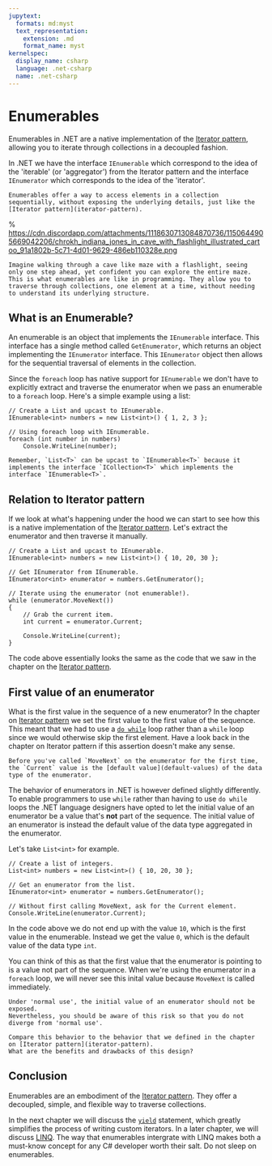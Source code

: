 ```yaml
---
jupytext:
  formats: md:myst
  text_representation:
    extension: .md
    format_name: myst
kernelspec:
  display_name: csharp
  language: .net-csharp
  name: .net-csharp
---
```


# Enumerables

Enumerables in .NET are a native implementation of the [Iterator pattern](iterator-pattern), allowing you to iterate through collections in a decoupled fashion.

In .NET we have the interface `IEnumerable` which correspond to the idea of the 'iterable' (or 'aggregator') from the Iterator pattern and the interface `IEnumerator` which corresponds to the idea of the 'iterator'.

```{admonition} Key point
Enumerables offer a way to access elements in a collection sequentially, without exposing the underlying details, just like the [Iterator pattern](iterator-pattern).
```

% https://cdn.discordapp.com/attachments/1118630713084870736/1150644905669042206/chrokh_indiana_jones_in_cave_with_flashlight_illustrated_cartoo_91a1802b-5c71-4d01-9629-486eb110328e.png
```{figure} https://cdn.discordapp.com/attachments/1118630713084870736/1150645441990508646/chrokh_indiana_jones_in_cave_with_flashlight_illustrated_cartoo_76c3921c-2479-4331-89d4-121ef19dba4a.png
Imagine walking through a cave like maze with a flashlight, seeing only one step ahead, yet confident you can explore the entire maze. This is what enumerables are like in programming. They allow you to traverse through collections, one element at a time, without needing to understand its underlying structure.
```

## What is an Enumerable?

An enumerable is an object that implements the `IEnumerable` interface. This interface has a single method called `GetEnumerator`, which returns an object implementing the `IEnumerator` interface. This `IEnumerator` object then allows for the sequential traversal of elements in the collection.

Since the `foreach` loop has native support for `IEnumerable` we don't have to explicitly extract and traverse the enumerator when we pass an enumerable to a `foreach` loop.
Here's a simple example using a list:

```{code-cell}
// Create a List and upcast to IEnumerable.
IEnumerable<int> numbers = new List<int>() { 1, 2, 3 };

// Using foreach loop with IEnumerable.
foreach (int number in numbers)
    Console.WriteLine(number);
```

```{note}
Remember, `List<T>` can be upcast to `IEnumerable<T>` because it implements the interface `ICollection<T>` which implements the interface `IEnumerable<T>`.
```

## Relation to Iterator pattern

If we look at what's happening under the hood we can start to see how this is a native implementation of the [Iterator pattern](iterator-pattern).
Let's extract the enumerator and then traverse it manually.

```{code-cell}
// Create a List and upcast to IEnumerable.
IEnumerable<int> numbers = new List<int>() { 10, 20, 30 };

// Get IEnumerator from IEnumerable.
IEnumerator<int> enumerator = numbers.GetEnumerator();

// Iterate using the enumerator (not enumerable!).
while (enumerator.MoveNext())
{
    // Grab the current item.
    int current = enumerator.Current;

    Console.WriteLine(current);
}
```

The code above essentially looks the same as the code that we saw in the chapter on the [Iterator pattern](iterator-pattern).

## First value of an enumerator

What is the first value in the sequence of a new enumerator?
In the chapter on [Iterator pattern](iterator-pattern) we set the first value to the first value of the sequence.
This meant that we had to use a [`do while`](iteration) loop rather than a `while` loop since we would otherwise skip the first element.
Have a look back in the chapter on Iterator pattern if this assertion doesn't make any sense.

```{warning}
Before you've called `MoveNext` on the enumerator for the first time, the `Current` value is the [default value](default-values) of the data type of the enumerator.
```

The behavior of enumerators in .NET is however defined slightly differently.
To enable programmers to use `while` rather than having to use `do while` loops the .NET language designers have opted to let the initial value of an enumerator be a value that's **not** part of the sequence.
The initial value of an enumerator is instead the default value of the data type aggregated in the enumerator.

Let's take `List<int>` for example.

```{code-cell}
// Create a list of integers.
List<int> numbers = new List<int>() { 10, 20, 30 };

// Get an enumerator from the list.
IEnumerator<int> enumerator = numbers.GetEnumerator();

// Without first calling MoveNext, ask for the Current element.
Console.WriteLine(enumerator.Current);
```

In the code above we do not end up with the value `10`, which is the first value in the enumerable.
Instead we get the value `0`, which is the default value of the data type `int`.

You can think of this as that the first value that the enumerator is pointing to is a value not part of the sequence.
When we're using the enumerator in a `foreach` loop, we will never see this inital value because `MoveNext` is called immediately.

```{warning}
Under 'normal use', the initial value of an enumerator should not be exposed.
Nevertheless, you should be aware of this risk so that you do not diverge from 'normal use'.
```

```{admonition} Question
Compare this behavior to the behavior that we defined in the chapter on [Iterator pattern](iterator-pattern).
What are the benefits and drawbacks of this design?
```

## Conclusion

Enumerables are an embodiment of the [Iterator pattern](iterator-pattern).
They offer a decoupled, simple, and flexible way to traverse collections.

In the next chapter we will discuss the [`yield`](the-yield-statement) statement, which greatly simplifies the process of writing custom iterators.
In a later chapter, we will discuss [LINQ](linq). The way that enumerables intergrate with LINQ makes both a must-know concept for any C# developer worth their salt.
Do not sleep on enumerables.

